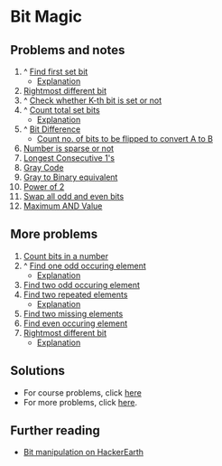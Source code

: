 # Bit Magic
## Problems and notes
1. ^ [Find first set bit](https://practice.geeksforgeeks.org/problems/find-first-set-bit/0)
    - [Explanation](https://www.geeksforgeeks.org/position-of-rightmost-set-bit/)
2. [Rightmost different bit](https://practice.geeksforgeeks.org/problems/rightmost-different-bit/1)
3. ^ [Check whether K-th bit is set or not](https://practice.geeksforgeeks.org/problems/check-whether-k-th-bit-is-set-or-not/1)
4. ^ [Count total set bits](https://practice.geeksforgeeks.org/problems/set-bits/0)
    - [Explanation](https://www.geeksforgeeks.org/count-set-bits-in-an-integer/)
5. ^ [Bit Difference](https://practice.geeksforgeeks.org/problems/bit-difference/0)
    - [Count no. of bits to be flipped to convert A to B](https://www.geeksforgeeks.org/count-number-of-bits-to-be-flipped-to-convert-a-to-b/)
6. [Number is sparse or not](https://practice.geeksforgeeks.org/problems/number-is-sparse-or-not/1)
7. [Longest Consecutive 1's](https://practice.geeksforgeeks.org/problems/longest-consecutive-1s/1)
8. [Gray Code](https://practice.geeksforgeeks.org/problems/gray-code/1)
9. [Gray to Binary equivalent](https://practice.geeksforgeeks.org/problems/gray-to-binary-equivalent/1)
10. [Power of 2](https://practice.geeksforgeeks.org/problems/power-of-2/1)
11. [Swap all odd and even bits](https://practice.geeksforgeeks.org/problems/swap-all-odd-and-even-bits/1)
12. [Maximum AND Value](https://practice.geeksforgeeks.org/problems/maximum-and-value/1)

## More problems
1. [Count bits in a number](https://www.geeksforgeeks.org/count-total-bits-number/)
2. ^ [Find one odd occuring element](https://practice.geeksforgeeks.org/problems/find-the-odd-occurence/0)
    - [Explanation](https://www.geeksforgeeks.org/find-the-number-occurring-odd-number-of-times/)
3. [Find two odd occuring element](https://www.geeksforgeeks.org/two-odd-occurring-elements-array-occur-even-times/)
4. [Find two repeated elements](https://practice.geeksforgeeks.org/problems/two-repeated-elements/0)
    - [Explanation](https://www.geeksforgeeks.org/find-the-two-repeating-elements-in-a-given-array/)
5. [Find two missing elements](https://www.geeksforgeeks.org/find-two-missing-numbers-set-2-xor-based-solution/)
6. [Find even occuring element](https://practice.geeksforgeeks.org/problems/even-occurring-elements/0)
7. [Rightmost different bit](https://practice.geeksforgeeks.org/problems/rightmost-different-bit/0)
    - [Explanation](https://www.geeksforgeeks.org/position-rightmost-different-bit/)

## Solutions
- For course problems, click [here](https://github.com/thecoducer/GeeksForGeeks_DSA_Course_Solutions/blob/master/Bit_Magic)
- For more problems, click [here](https://github.com/thecoducer/GeeksForGeeks_DSA_Course_Solutions/tree/master/Bit_Magic/More).

## Further reading
- [Bit manipulation on HackerEarth](https://www.hackerearth.com/practice/notes/bit-manipulation/)